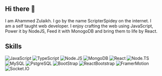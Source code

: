 ## Hi there 👋

I am Ahammed Zulaikh. I go by the name ScripterSpidey on the internet. I am a self taught web developer. I enjoy crafting the web using JavaScript, Power it by NodeJS, Feed it with MonogoDB and bring them to life by React. 

## Skills

![JavaScript](https://img.shields.io/badge/JavaScript-F7DF1E.svg?style=for-the-badge&logo=JavaScript&logoColor=black)
![TypeScript](https://img.shields.io/badge/TypeScript-3178C6.svg?style=for-the-badge&logo=TypeScript&logoColor=white)
![Node.JS](https://img.shields.io/badge/Node.js-5FA04E.svg?style=for-the-badge&logo=nodedotjs&logoColor=white)
![MongoDB](https://img.shields.io/badge/MongoDB-47A248.svg?style=for-the-badge&logo=MongoDB&logoColor=white)
![React](https://img.shields.io/badge/React-61DAFB.svg?style=for-the-badge&logo=React&logoColor=black)
![Node.TS](https://img.shields.io/badge/tsnode-3178C6.svg?style=for-the-badge&logo=ts-node&logoColor=white)
![MySQL](https://img.shields.io/badge/MySQL-4479A1.svg?style=for-the-badge&logo=MySQL&logoColor=white)
![PstgreSQL](https://img.shields.io/badge/PostgreSQL-4169E1.svg?style=for-the-badge&logo=PostgreSQL&logoColor=white)
![BootStrap](https://img.shields.io/badge/Bootstrap-7952B3.svg?style=for-the-badge&logo=Bootstrap&logoColor=white)
![ReactBootstrap](https://img.shields.io/badge/React%20Bootstrap-41E0FD.svg?style=for-the-badge&logo=React-Bootstrap&logoColor=black)
![FramerMotion](https://img.shields.io/badge/Framer-0055FF.svg?style=for-the-badge&logo=Framer&logoColor=white)
![Socket.IO](https://img.shields.io/badge/Socket.io-010101.svg?style=for-the-badge&logo=socketdotio&logoColor=white)





<!--
**scripterSpidey/scripterSpidey** is a ✨ _special_ ✨ repository because its `README.md` (this file) appears on your GitHub profile.

Here are some ideas to get you started:

- 🔭 I’m currently working on ...
- 🌱 I’m currently learning ...
- 👯 I’m looking to collaborate on ...
- 🤔 I’m looking for help with ...
- 💬 Ask me about ...
- 📫 How to reach me: ...
- 😄 Pronouns: ...
- ⚡ Fun fact: ...
-->
